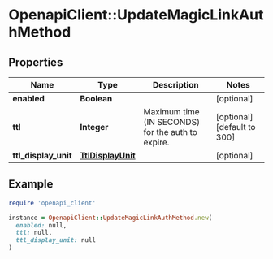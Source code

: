 # OpenapiClient::UpdateMagicLinkAuthMethod

## Properties

| Name | Type | Description | Notes |
| ---- | ---- | ----------- | ----- |
| **enabled** | **Boolean** |  | [optional] |
| **ttl** | **Integer** | Maximum time (IN SECONDS) for the auth to expire. | [optional][default to 300] |
| **ttl_display_unit** | [**TtlDisplayUnit**](TtlDisplayUnit.md) |  | [optional] |

## Example

```ruby
require 'openapi_client'

instance = OpenapiClient::UpdateMagicLinkAuthMethod.new(
  enabled: null,
  ttl: null,
  ttl_display_unit: null
)
```

